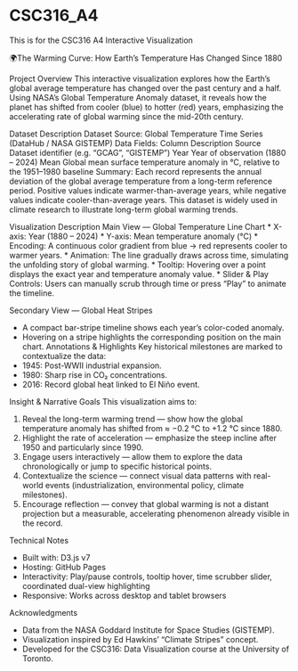 # CSC316_A4
This is for the CSC316 A4 Interactive Visualization

🌍The Warming Curve: How Earth’s Temperature Has Changed Since 1880

Project Overview
    This interactive visualization explores how the Earth’s global average temperature has changed over the past century and a half. Using NASA’s Global Temperature Anomaly dataset, it reveals how the planet has shifted from cooler (blue) to hotter (red) years, emphasizing the accelerating rate of global warming since the mid-20th century.

Dataset Description
Dataset Source: Global Temperature Time Series (DataHub / NASA GISTEMP)
Data Fields:
Column	Description
Source	Dataset identifier (e.g. “GCAG”, “GISTEMP”)
Year	Year of observation (1880 – 2024)
Mean	Global mean surface temperature anomaly in °C, relative to the 1951–1980 baseline
    Summary: Each record represents the annual deviation of the global average temperature from a long-term reference period. Positive values indicate warmer-than-average years, while negative values indicate cooler-than-average years. This dataset is widely used in climate research to illustrate long-term global warming trends.

Visualization Description
    Main View — Global Temperature Line Chart
    * X-axis: Year (1880 – 2024)
    * Y-axis: Mean temperature anomaly (°C)
    * Encoding: A continuous color gradient from blue → red represents cooler to warmer years.
    * Animation: The line gradually draws across time, simulating the unfolding story of global warming.
    * Tooltip: Hovering over a point displays the exact year and temperature anomaly value.
    * Slider & Play Controls: Users can manually scrub through time or press “Play” to animate the timeline.

Secondary View — Global Heat Stripes
* A compact bar-stripe timeline shows each year’s color-coded anomaly.
* Hovering on a stripe highlights the corresponding position on the main chart.
Annotations & Highlights
Key historical milestones are marked to contextualize the data:
* 1945: Post-WWII industrial expansion.
* 1980: Sharp rise in CO₂ concentrations.
* 2016: Record global heat linked to El Niño event.

Insight & Narrative Goals
This visualization aims to:
1. Reveal the long-term warming trend — show how the global temperature anomaly has shifted from ≈ −0.2 °C to +1.2 °C since 1880.
2. Highlight the rate of acceleration — emphasize the steep incline after 1950 and particularly since 1990.
3. Engage users interactively — allow them to explore the data chronologically or jump to specific historical points.
4. Contextualize the science — connect visual data patterns with real-world events (industrialization, environmental policy, climate milestones).
5. Encourage reflection — convey that global warming is not a distant projection but a measurable, accelerating phenomenon already visible in the record.

Technical Notes
* Built with: D3.js v7
* Hosting: GitHub Pages
* Interactivity: Play/pause controls, tooltip hover, time scrubber slider, coordinated dual-view highlighting
* Responsive: Works across desktop and tablet browsers

Acknowledgments
* Data from the NASA Goddard Institute for Space Studies (GISTEMP).
* Visualization inspired by Ed Hawkins’ “Climate Stripes” concept.
* Developed for the CSC316: Data Visualization course at the University of Toronto.
